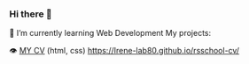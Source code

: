 ### Hi there 👋
🔭 I’m currently learning Web Development
My projects:

👁️ [MY CV](https://github.com/Irene-lab80/rsschool-cv) (html, css) https://Irene-lab80.github.io/rsschool-cv/

<!--
**Irene-lab80/Irene-lab80** is a ✨ _special_ ✨ repository because its `README.md` (this file) appears on your GitHub profile.

Here are some ideas to get you started:

- 🔭 I’m currently working on ...
- 👯 I’m looking to collaborate on ...
- 🤔 I’m looking for help with ...
- 💬 Ask me about ...
- 📫 How to reach me: ...
- 😄 Pronouns: ...
- ⚡ Fun fact: ...
-->
